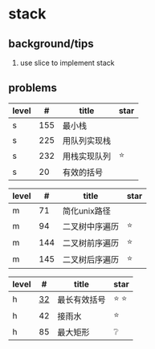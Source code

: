 # stack

## background/tips

1. use slice to implement stack


## problems

| level  | #            | title          |   star       |
| ------ | ------------ | -----------    | -------      |
| s      | 155          | 最小栈          |             |
| s      | 225          | 用队列实现栈    |              |
| s      | 232          | 用栈实现队列    |   :star:     |
| s      | 20           | 有效的括号      |              |


| level  | #            | title          |   star       |
| ------ | ------------ | -----------    | -------      |
| m      | 71           | 简化unix路径    |             |
| m      | 94           | 二叉树中序遍历    |    :star:        |
| m      | 144          | 二叉树前序遍历    |    :star:          |
| m      | 145          | 二叉树后序遍历    |    :star:          |


| level  | #            |  title         |   star       |
| ------ | ------------ | -----------    | -------      |
| h      | [32](https://github.com/mjlzz/leetcode-golang/blob/main/stack/32.md)           | 最长有效括号    |   :star: :star:          |
| h      | 42           | 接雨水          |   :star:          |
| h      | 85           | 最大矩形        |   :grey_question:        |
